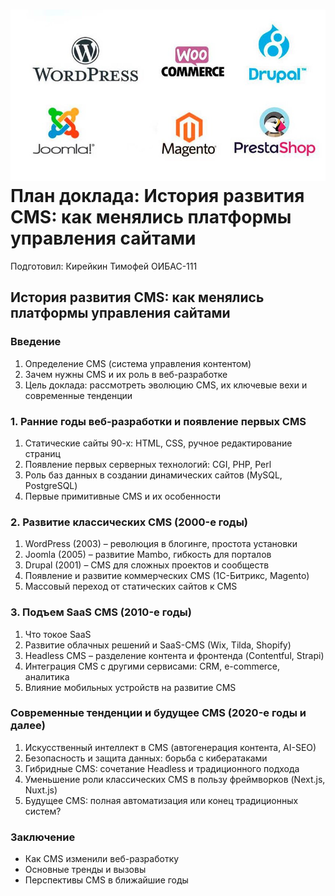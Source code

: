 ![CMS](CMS.jpg)
План доклада: История развития CMS: как менялись платформы управления сайтами
==

Подготовил: Кирейкин Тимофей ОИБАС-111

## История развития CMS: как менялись платформы управления сайтами

### Введение
1. Определение CMS (система управления контентом)
1. Зачем нужны CMS и их роль в веб-разработке
1. Цель доклада: рассмотреть эволюцию CMS, их ключевые вехи и современные тенденции

### 1. Ранние годы веб-разработки и появление первых CMS
1. Статические сайты 90-х: HTML, CSS, ручное редактирование страниц
1. Появление первых серверных технологий: CGI, PHP, Perl
1. Роль баз данных в создании динамических сайтов (MySQL, PostgreSQL)
1. Первые примитивные CMS и их особенности

### 2. Развитие классических CMS (2000-е годы)
1. WordPress (2003) – революция в блогинге, простота установки
1. Joomla (2005) – развитие Mambo, гибкость для порталов
1. Drupal (2001) – CMS для сложных проектов и сообществ
1. Появление и развитие коммерческих CMS (1C-Битрикс, Magento)
1. Массовый переход от статических сайтов к CMS

### 3. Подъем SaaS CMS (2010-е годы)
1. Что токое SaaS
1. Развитие облачных решений и SaaS-CMS (Wix, Tilda, Shopify)
1. Headless CMS – разделение контента и фронтенда (Contentful, Strapi)
1. Интеграция CMS с другими сервисами: CRM, e-commerce, аналитика
1. Влияние мобильных устройств на развитие CMS

### Современные тенденции и будущее CMS (2020-е годы и далее)
1. Искусственный интеллект в CMS (автогенерация контента, AI-SEO)
1. Безопасность и защита данных: борьба с кибератаками
1. Гибридные CMS: сочетание Headless и традиционного подхода
1. Уменьшение роли классических CMS в пользу фреймворков (Next.js, Nuxt.js)
1. Будущее CMS: полная автоматизация или конец традиционных систем?

### Заключение
+ Как CMS изменили веб-разработку
+ Основные тренды и вызовы
+ Перспективы CMS в ближайшие годы
